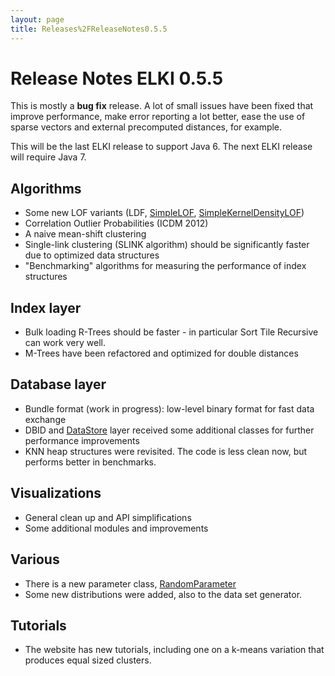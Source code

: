 ```yaml
---
layout: page
title: Releases%2FReleaseNotes0.5.5
---
```



Release Notes ELKI 0.5.5
========================

This is mostly a **bug fix** release. A lot of small issues have been fixed that improve performance, make error reporting a lot better, ease the use of sparse vectors and external precomputed distances, for example.

This will be the last ELKI release to support Java 6. The next ELKI release will require Java 7.

Algorithms
----------

-   Some new LOF variants (LDF, [SimpleLOF](./SimpleLOF), [SimpleKernelDensityLOF](./SimpleKernelDensityLOF))
-   Correlation Outlier Probabilities (ICDM 2012)
-   A naive mean-shift clustering
-   Single-link clustering (SLINK algorithm) should be significantly faster due to optimized data structures
-   "Benchmarking" algorithms for measuring the performance of index structures

Index layer
-----------

-   Bulk loading R-Trees should be faster - in particular Sort Tile Recursive can work very well.
-   M-Trees have been refactored and optimized for double distances

Database layer
--------------

-   Bundle format (work in progress): low-level binary format for fast data exchange
-   DBID and [DataStore](./DataStore) layer received some additional classes for further performance improvements
-   KNN heap structures were revisited. The code is less clean now, but performs better in benchmarks.

Visualizations
--------------

-   General clean up and API simplifications
-   Some additional modules and improvements

Various
-------

-   There is a new parameter class, [RandomParameter](./RandomParameter)
-   Some new distributions were added, also to the data set generator.

Tutorials
---------

-   The website has new tutorials, including one on a k-means variation that produces equal sized clusters.


